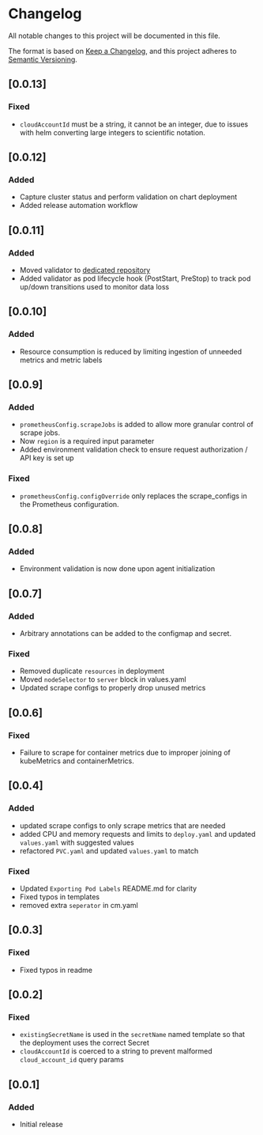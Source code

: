 # Changelog

All notable changes to this project will be documented in this file.

The format is based on [Keep a Changelog](https://keepachangelog.com/en/1.0.0/),
and this project adheres to [Semantic Versioning](https://semver.org/spec/v2.0.0.html).

## [0.0.13]

### Fixed
- `cloudAccountId` must be a string, it cannot be an integer, due to issues with helm converting large integers to scientific notation.

## [0.0.12]

### Added
- Capture cluster status and perform validation on chart deployment
- Added release automation workflow

## [0.0.11]

### Added
- Moved validator to [dedicated repository](https://github.com/Cloudzero/cloudzero-agent-validator)
- Added validator as pod lifecycle hook (PostStart, PreStop) to track pod up/down transitions used to monitor data loss

## [0.0.10]

### Added
- Resource consumption is reduced by limiting ingestion of unneeded metrics and metric labels

## [0.0.9]

### Added
- `prometheusConfig.scrapeJobs` is added to allow more granular control of scrape jobs.
- Now `region` is a required input parameter
- Added environment validation check to ensure request authorization / API key is set up

### Fixed
- `prometheusConfig.configOverride` only replaces the scrape_configs in the Prometheus configuration.

## [0.0.8]

### Added
- Environment validation is now done upon agent initialization

## [0.0.7]

### Added
- Arbitrary annotations can be added to the configmap and secret.

### Fixed
- Removed duplicate `resources` in deployment
- Moved `nodeSelector` to `server` block in values.yaml
- Updated scrape configs to properly drop unused metrics

## [0.0.6]

### Fixed
- Failure to scrape for container metrics due to improper joining of kubeMetrics and containerMetrics.

## [0.0.4]

### Added
- updated scrape configs to only scrape metrics that are needed
- added CPU and memory requests and limits to `deploy.yaml` and updated `values.yaml` with suggested values
- refactored `PVC.yaml` and updated `values.yaml` to match

### Fixed
- Updated `Exporting Pod Labels` README.md for clarity
- Fixed typos in templates
- removed extra `seperator` in cm.yaml

## [0.0.3]

### Fixed
- Fixed typos in readme

## [0.0.2]

### Fixed
- `existingSecretName` is used in the `secretName` named template so that the deployment uses the correct Secret
- `cloudAccountId` is coerced to a string to prevent malformed `cloud_account_id` query params

## [0.0.1]

### Added
- Initial release
